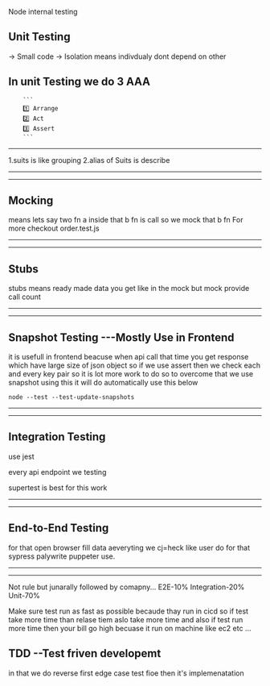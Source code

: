 Node internal testing

## Unit Testing
  -> Small code 
  -> Isolation means indivdualy dont depend on other

## In unit Testing we do 3 AAA
        ```
        1️⃣ Arrange
        2️⃣ Act
        3️⃣ Assert
        ```

---

1.suits is like grouping
2.alias of Suits is describe

---

---

## Mocking
means lets say two fn a inside that b fn is call so we mock that b fn 
For more checkout order.test.js

---
---


## Stubs
stubs means ready made data you get like in the mock but mock provide call count 

---
---

## Snapshot Testing ---Mostly Use in Frontend
it is usefull in frontend beacuse when api call that time you get response which have large size of json object so if we use 
assert then we check each and every key pair
so it is lot more work to do so to overcome that we use snapshot using this it will do automatically
use this below

```
node --test --test-update-snapshots
```


---
---

## Integration Testing
use jest

every api endpoint we testing 

supertest is best for this work

---
---
## End-to-End Testing
for that open browser fill data aeveryting we cj=heck like user do for that sypress palywrite puppeter use.

---
---
Not rule but junarally followed by comapny...
E2E-10%
Integration-20%
Unit-70%

Make sure test run as fast as possible becaude thay run in cicd so if test take more time than relase tiem aslo take more time and also if test run more time then your bill go high becuase it run on machine like ec2 etc ... 

## TDD --Test friven developemt
in that we do reverse
first edge case test fioe then it's implemenatation